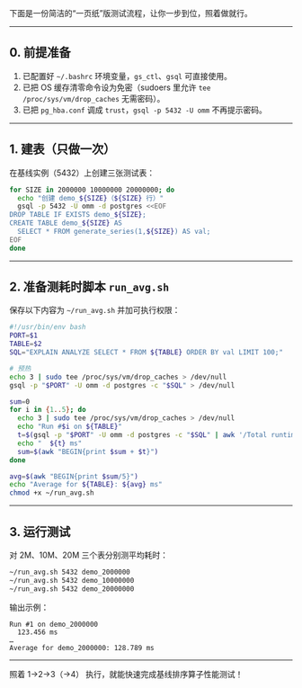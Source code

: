 下面是一份简洁的“一页纸”版测试流程，让你一步到位，照着做就行。

------

## 0. 前提准备

1. 已配置好 `~/.bashrc` 环境变量，`gs_ctl`、`gsql` 可直接使用。
2. 已把 OS 缓存清零命令设为免密（sudoers 里允许 `tee /proc/sys/vm/drop_caches` 无需密码）。
3. 已把 `pg_hba.conf` 调成 `trust`，`gsql -p 5432 -U omm` 不再提示密码。

------

## 1. 建表（只做一次）

在基线实例（5432）上创建三张测试表：

```bash
for SIZE in 2000000 10000000 20000000; do
  echo "创建 demo_${SIZE}（${SIZE} 行）"
  gsql -p 5432 -U omm -d postgres <<EOF
DROP TABLE IF EXISTS demo_${SIZE};
CREATE TABLE demo_${SIZE} AS
  SELECT * FROM generate_series(1,${SIZE}) AS val;
EOF
done
```

------

## 2. 准备测耗时脚本 `run_avg.sh`

保存以下内容为 `~/run_avg.sh` 并加可执行权限：

```bash
#!/usr/bin/env bash
PORT=$1
TABLE=$2
SQL="EXPLAIN ANALYZE SELECT * FROM ${TABLE} ORDER BY val LIMIT 100;"

# 预热
echo 3 | sudo tee /proc/sys/vm/drop_caches > /dev/null
gsql -p "$PORT" -U omm -d postgres -c "$SQL" > /dev/null

sum=0
for i in {1..5}; do
  echo 3 | sudo tee /proc/sys/vm/drop_caches > /dev/null
  echo "Run #$i on ${TABLE}"
  t=$(gsql -p "$PORT" -U omm -d postgres -c "$SQL" | awk '/Total runtime:/ {print $3}')
  echo "  ${t} ms"
  sum=$(awk "BEGIN{print $sum + $t}")
done

avg=$(awk "BEGIN{print $sum/5}")
echo "Average for ${TABLE}: ${avg} ms"
chmod +x ~/run_avg.sh
```

------

## 3. 运行测试

对 2M、10M、20M 三个表分别测平均耗时：

```bash
~/run_avg.sh 5432 demo_2000000
~/run_avg.sh 5432 demo_10000000
~/run_avg.sh 5432 demo_20000000
```

输出示例：

```
Run #1 on demo_2000000
  123.456 ms
…
Average for demo_2000000: 128.789 ms
```

------

照着 1→2→3（→4） 执行，就能快速完成基线排序算子性能测试！